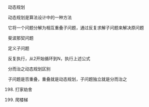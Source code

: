 动态规划

动态规划是算法设计中的一种方法

它将一个问题分解为相互重叠子问题，通过反复求解子问题来解决原问题

斐波那契问题

定义子问题

反复执行，从2开始循环到N，执行上述公式

分而治之动态规划区别

子问题是否重叠，重叠就是动态规划，子问题独立就是分而治之

198. 打家劫舍

70. 爬楼梯


